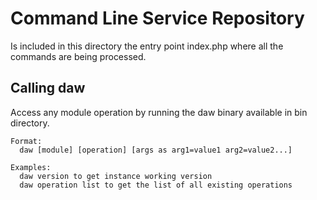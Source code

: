 # Command Line Service Repository

Is included in this directory the entry point index.php where all the commands are being processed.

## Calling daw

Access any module operation by running the daw binary available in bin directory.

    Format:
      daw [module] [operation] [args as arg1=value1 arg2=value2...]

    Examples:
      daw version to get instance working version
      daw operation list to get the list of all existing operations
